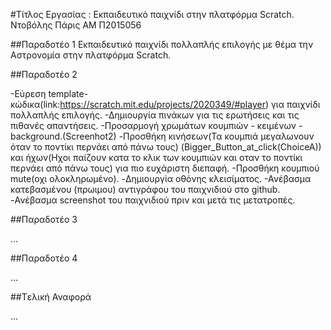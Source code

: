﻿#Τίτλος Εργασίας : Εκπαιδευτικό παιχνίδι στην πλατφόρμα Scratch.
Ντοβόλης Πάρις ΑΜ Π2015056

##Παραδοτέο 1
Εκπαιδευτικό παιχνίδι πολλαπλής επιλογής
με θέμα την Αστρονομία στην πλατφόρμα Scratch.

##Παραδοτέο 2

-Εύρεση template-κώδικα(link:https://scratch.mit.edu/projects/2020349/#player) για παιχνίδι
 πολλαπλής επιλογής.
-Δημιουργία πινάκων για τις ερωτήσεις και τις πιθανές απαντήσεις.
-Προσαρμογή χρωμάτων κουμπιών - κειμένων - background.(Screenhot2)
-Προσθήκη κινήσεων(Τα κουμπιά μεγαλωνουν όταν το ποντίκι περνάει από πάνω τους) (Bigger_Button_at_click(ChoiceA)) 
 και ήχων(Ηχοι παίζουν κατα το κλικ των κουμπιών και οταν το ποντίκι περνάει από πάνω τους) για πιο ευχάριστη διεπαφή.
-Προσθήκη κουμπιού mute(οχι ολοκληρωμένο).
-Δημιουργία οθόνης κλεισίματος.
-Ανέβασμα κατεβασμένου (πρωιμου) αντιγράφου του παιχνιδιού στο github.
-Ανέβασμα screenshot του παιχνιδιού πριν και μετά τις μετατροπές. 


##Παραδοτέο 3	

...

##Παραδοτέο 4

...

##Tελική Αναφορά

...
